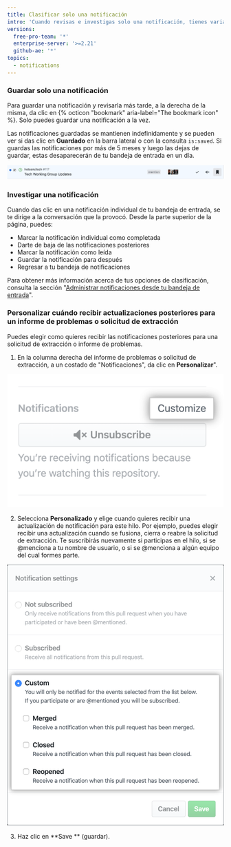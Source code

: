 ```yaml
---
title: Clasificar solo una notificación
intro: 'Cuando revisas e investigas solo una notificación, tienes varias opciones de clasificación que se optimizan para la vista detallada de la misma.'
versions:
  free-pro-team: '*'
  enterprise-server: '>=2.21'
  github-ae: '*'
topics:
  - notifications
---
```


### Guardar solo una notificación

Para guardar una notificación y revisarla más tarde, a la derecha de la misma, da clic en {% octicon "bookmark" aria-label="The bookmark icon" %}. Solo puedes guardar una notificación a la vez.

Las notificaciones guardadas se mantienen indefinidamente y se pueden ver si das clic en **Guardado** en la barra lateral o con la consulta `is:saved`. Si guardas las notificaciones por más de 5 meses y luego las dejas de guardar, estas desaparecerán de tu bandeja de entrada en un día.

  ![Opción de clasificación en guardados](/assets/images/help/notifications-v2/save-triaging-option.png)

### Investigar una notificación

Cuando das clic en una notificación individual de tu bandeja de entrada, se te dirige a la conversación que la provocó. Desde la parte superior de la página, puedes:
- Marcar la notificación individual como completada
- Darte de baja de las notificaciones posteriores
- Marcar la notificación como leída
- Guardar la notificación para después
- Regresar a tu bandeja de notificaciones

Para obtener más información acerca de tus opciones de clasificación, consulta la sección "[Administrar notificaciones desde tu bandeja de entrada](/github/managing-subscriptions-and-notifications-on-github/managing-notifications-from-your-inbox#triaging-options)".

### Personalizar cuándo recibir actualizaciones posteriores para un informe de problemas o solicitud de extracción

Puedes elegir como quieres recibir las notificaciones posteriores para una solicitud de extracción o informe de problemas.

1. En la columna derecha del informe de problemas o solicitud de extracción, a un costado de "Notificaciones", da clic en **Personalizar**".

  ![Personalizar opción debajo de "Notificaciones"](/assets/images/help/notifications-v2/customize-notifications-for-specific-thread.png)

2. Selecciona **Personalizado** y elige cuando quieres recibir una actualización de notificación para este hilo. Por ejemplo, puedes elegir recibir una actualización cuando se fusiona, cierra o reabre la solicitud de extracción. Te suscribirás nuevamente si participas en el hilo, si se @menciona a tu nombre de usuario, o si se @menciona a algún equipo del cual formes parte.

  ![Opciones para personalizar las notificaciones](/assets/images/help/notifications-v2/custom-options-for-customizing-notification-thread-updates.png)

3. Haz clic en **Save ** (guardar).
